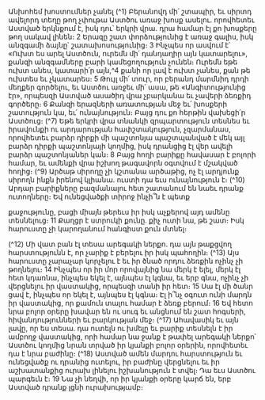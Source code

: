 
Անխոհեմ խոստումներ չանել
(^1) Բերանովդ մի՛ շտապիր, եւ սիրտդ ավելորդ տեղը թող չփութա Աստծու առաջ խոսք ասելու. որովհետեւ Աստված
երկնքում է, իսկ դու՝ երկրի վրա. դրա համար էլ քո խոսքերը թող սակավ լինեն։ 2 Երազը շատ փորձությունից է առաջ
գալիս, իսկ անզգամի ձայնը՝ շատախոսությունից։ 3 Ինչպես որ ասվում է՝ «Ուխտ ես արել Աստծուն, ուրեմն մի՛
դանդաղիր այն կատարելու», քանզի անզգամները բարի կամեցողություն չունեն։ Ուրեմն եթե ուխտ անես, կատարի՛ր
այն,^4 քանի որ լավ է ուխտ չանես, քան թե ուխտես եւ չկատարես։ 5 Թույլ մի՛ տուր, որ բերանդ մարմնիդ դրդի մեղքեր
գործելու, եւ Աստծու առջեւ մի՛ ասա, թե «Անգիտությունից էր», որպեսզի Աստված ասածիդ վրա չբարկանա եւ չավերի
ձեռքիդ գործերը։ 6 Քանզի երազների առատության մեջ եւ՛ խոսքերի շատություն կա, եւ՛ ունայնություն։ Բայց դու քո
հերթին վախեցի՛ր Աստծուց։
(^7) Եթե երկրի վրա տնանկի զրպարտություն տեսնես եւ իրավունքի ու արդարության հափշտակություն, չզարմանաս,
որովհետեւ բարձր դիրքի մի պաշտոնյա պաշտպանված է մեկ այլ բարձր դիրքի պաշտոնյայի կողմից, իսկ դրանցից էլ
վեր ավելի բարձր պաշտոնյաներ կան։ 8 Բայց հողի բարիքը հավասար է բոլորի համար, եւ ամենքի վրա իշխող թագավորն
օգտվում է մշակված հողից։
(^9) Արծաթ սիրողը չի կշտանա արծաթից, ոչ էլ արդյունք սիրողն ինքն իրենով կլիանա. ուստի դա եւս ունայնություն է։
(^10) Արդար բարիքները բազմանալու հետ շատանում են նաեւ դրանք ուտողները։ Եվ ունեցվածքի տիրոջ ինչի՞ն է պետք


քաջությունը, բացի միայն թերեւս իր իսկ աչքերով այդ ամենը տեսնելուց։ 11 Քաղցր է ստրուկի քունը. քիչ ուտի նա, թե
շատ։ Իսկ հարուստը չի կարողանում հանգիստ քուն մտնել։

(^12) Մի վատ բան էլ տեսա արեգակի ներքո. դա այն թաքցվող հարստությունն է, որ չարիք է բերելու իր իսկ պահողին։
(^13) Այս հարուստը չարաչար կորչելու է եւ իր ծնած որդու ձեռքին ոչինչ չի թողնելու։ 14 Ինչպես որ իր մոր որովայնից նա մերկ
է ելել, մերկ էլ հետ կդառնա, ինչպես եկել է, այնպես էլ կգնա, եւ երբ գնա, ոչինչ չի վերցնելու իր վաստակից, որպեսզի
տանի իր հետ։ 15 Սա էլ մի ծանր ցավ է, ինչպես որ եկել է, այնպես էլ կգնա։ Էլ ի՞նչ օգուտ ունի մարդն իր վաստակից, որ
քամուն տալու համար է ձեռք բերում։ 16 Եվ հետո նրա բոլոր օրերը խավար են ու սուգ եւ անցնում են շատ հոգսերի,
հիվանդությունների եւ բարկության մեջ։
(^17) Ահավասիկ եւ այն լավը, որ ես տեսա. դա ուտելն ու խմելը եւ բարիք տեսնելն է իր ամբողջ վաստակից, որի համար
նա ջանք է թափել արեգակի ներքո՝ Աստծու կողմից նրան տրված իր կյանքի բոլոր օրերին, որովհետեւ դա է նրա բաժինը։
(^18) Աստված ամեն մարդու հարստություն եւ ունեցվածք ու դրանից ուտելու, իր բաժինը վերցնելու եւ իր աշխատանքից
ուրախ լինելու իշխանություն է տվել։ Դա եւս Աստծու պարգեւն է։ 19 Նա չի նեղվի, որ իր կյանքի օրերը կարճ են, երբ
Աստված դրանք լցնի ուրախությամբ։
